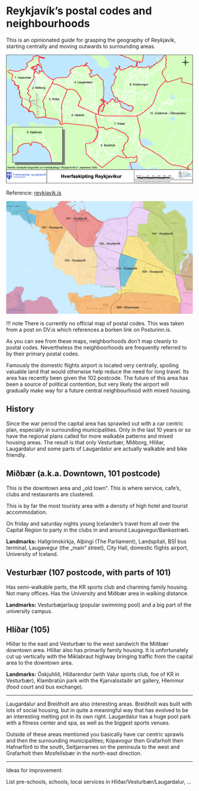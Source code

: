 # Reykjavík’s postal codes and neighbourhoods

This is an opinionated guide for grasping the geography of Reykjavík, starting
centrally and moving outwards to surrounding areas.

![Neighborhoods](../images/neighbourhoods.png)

Reference:
[reykjavik.is](https://reykjavik.is/sites/default/files/kort/stjornsysluskipting.pdf)

![Postal codes](../images/postal-codes.jpg)

!!! note
    There is currently no official map of postal codes. This was taken from a
    post on DV.is which references a borken link on Posturinn.is.

As you can see from these maps, neighborhoods don’t map cleanly to postal
codes. Nevertheless the neighboorhoods are frequently referred to by their
primary postal codes.

Famously the domestic flights airport is located very centrally, spoiling
valuable land that would otherwise help reduce the need for long travel. Its
area has recently been given the 102 postcode. The future of this area has been
a source of political contention, but very likely the airport will gradually
make way for a future central neighbourhood with mixed housing.

## History

Since the war period the capital area has sprawled out with a car centric plan,
especially in surrounding municipalities. Only in the last 10 years or so have
the regional plans called for more walkable patterns and mixed housing areas.
The result is that only Vesturbær, Miðborg, Hlíðar, Laugardalur and some parts
of Laugardalur are actually walkable and bike friendly.

## Miðbær (a.k.a. Downtown, 101 postcode)

This is the downtown area and „old town“. This is where service, cafe’s, clubs
and restaurants are clustered.

This is by far the most touristy area with a density of high hotel and tourist
accommodation.

On friday and saturday nights young Icelander’s travel from all over the
Capital Region to party in the clubs in and around Laugavegur/Bankastræti.

**Landmarks:** Hallgrímskirkja, Alþingi (The Parliament), Landspítali, BSÍ bus
terminal, Laugavegur (the „main“ street), City Hall, domestic flights airport,
University of Iceland.

## Vesturbær (107 postcode, with parts of 101)

Has semi-walkable parts, the KR sports club and charming family housing. Not
many offices. Has the University and Miðbær area in walking distance.

**Landmarks:** Vesturbæjarlaug (popular swimming pool) and a big part of the
university campus.

## Hlíðar (105)

Hlíðar to the east and Vesturbær to the west sandwich the Miðbær downtown area.
Hlíðar also has primarily family housing. It is unfortunately cut up vertically
with the Miklabraut highway bringing traffic from the capital area to the
downtown area. 

**Landmarks:** Öskjuhlíð, Hlíðarendur (with Valur sports club, foe of KR in
Vesturbær), Klambratún park with the Kjarvalsstaðir art gallery, Hlemmur (food
court and bus exchange).

---

Laugardalur and Breiðholt are also interesting areas. Breiðholt was built with
lots of social housing, but in quite a meaningful way that has evolved to be an
interesting melting pot in its own right. Laugardalur has a huge pool park with
a fitness center and spa, as well as the biggest sports venues.

Outside of these areas mentioned you basically have car centric sprawls and
then the surrounding municipalities; Kópavogur then Grafarholt then Hafnarförð
to the south, Seltjarnarnes on the peninsula to the west and Grafarholt then
Mosfellsbær in the north-east direction.

---

Ideas for improvement:

List pre-schools, schools, local services in Hlíðar/Vesturbær/Laugardalur, ...
